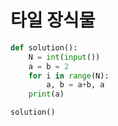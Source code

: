 # 타일 장식물

```python
def solution():
    N = int(input())
    a = b = 2
    for i in range(N):
        a, b = a+b, a
    print(a)

solution()
```

